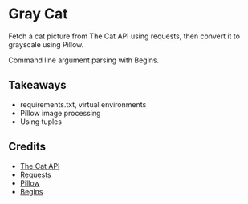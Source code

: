 # Gray Cat

Fetch a cat picture from The Cat API using requests, then convert it to grayscale using Pillow.

Command line argument parsing with Begins.

## Takeaways

* requirements.txt, virtual environments
* Pillow image processing
* Using tuples

## Credits

* [The Cat API](http://thecatapi.com/)
* [Requests](http://docs.python-requests.org/en/master/)
* [Pillow](https://pillow.readthedocs.io/en/latest/)
* [Begins](https://pypi.python.org/pypi/begins)
